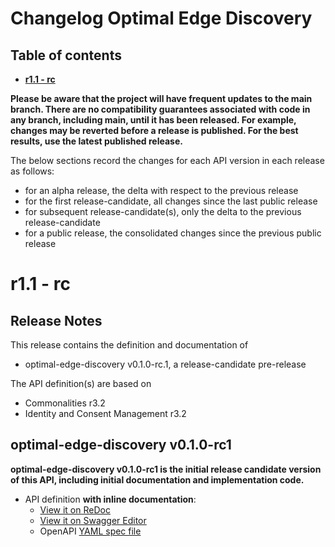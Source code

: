 # Changelog Optimal Edge Discovery

## Table of contents

- **[r1.1 - rc](#r11---rc)**

**Please be aware that the project will have frequent updates to the main branch. There are no compatibility guarantees associated with code in any branch, including main, until it has been released. For example, changes may be reverted before a release is published. For the best results, use the latest published release.**

The below sections record the changes for each API version in each release as follows:

- for an alpha release, the delta with respect to the previous release
- for the first release-candidate, all changes since the last public release
- for subsequent release-candidate(s), only the delta to the previous release-candidate
- for a public release, the consolidated changes since the previous public release

<!--Repeat the below release section (header 1 and subsections) at the top of this file for each new (pre-)release-->

# r1.1 - rc

## Release Notes

This release contains the definition and documentation of

- optimal-edge-discovery v0.1.0-rc.1, a release-candidate pre-release

The API definition(s) are based on

- Commonalities r3.2
- Identity and Consent Management r3.2

## optimal-edge-discovery v0.1.0-rc1

**optimal-edge-discovery v0.1.0-rc1 is the initial release candidate version of this API, including initial documentation and implementation code.**

- API definition **with inline documentation**:
  - [View it on ReDoc](https://redocly.github.io/redoc/?url=https://raw.githubusercontent.com/camaraproject/OptimalEdgeDiscovery/r1.1/code/API_definitions/optimal-edge-discovery.yaml&nocors)
  - [View it on Swagger Editor](https://camaraproject.github.io/swagger-ui/?url=https://raw.githubusercontent.com/camaraproject/OptimalEdgeDiscovery/r1.1/code/API_definitions/optimal-edge-discovery.yaml)
  - OpenAPI [YAML spec file](https://github.com/camaraproject/OptimalEdgeDiscovery/blob/r1.1/code/API_definitions/optimal-edge-discovery.yaml)
